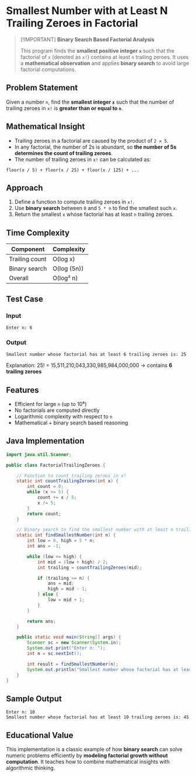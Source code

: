 # Smallest Number with at Least N Trailing Zeroes in Factorial

> \[!IMPORTANT]
> **Binary Search Based Factorial Analysis**
>
> This program finds the **smallest positive integer `x`** such that the factorial of `x` (denoted as `x!`) contains at least `n` trailing zeroes.
> It uses a **mathematical observation** and applies **binary search** to avoid large factorial computations.


## Problem Statement

Given a number `n`, find the **smallest integer `x`** such that the number of trailing zeroes in `x!` is **greater than or equal to `n`**.


## Mathematical Insight

* Trailing zeroes in a factorial are caused by the product of `2 × 5`.
* In any factorial, the number of 2s is abundant, so **the number of 5s determines the count of trailing zeroes**.
* The number of trailing zeroes in `x!` can be calculated as:

```
floor(x / 5) + floor(x / 25) + floor(x / 125) + ...
```


## Approach

1. Define a function to compute trailing zeroes in `x!`.
2. Use **binary search** between `0` and `5 * n` to find the smallest such `x`.
3. Return the smallest `x` whose factorial has at least `n` trailing zeroes.


## Time Complexity

| Component      | Complexity  |
| -------------- | ----------- |
| Trailing count | O(log x)    |
| Binary search  | O(log (5n)) |
| Overall        | O(log² n)   |


## Test Case

### Input

```
Enter n: 6
```

### Output

```
Smallest number whose factorial has at least 6 trailing zeroes is: 25
```

Explanation:
25! = 15,511,210,043,330,985,984,000,000 → contains **6 trailing zeroes**


## Features

* Efficient for large `n` (up to 10⁶)
* No factorials are computed directly
* Logarithmic complexity with respect to `n`
* Mathematical + binary search based reasoning


## Java Implementation

```java
import java.util.Scanner;

public class FactorialTrailingZeroes {

    // Function to count trailing zeroes in x!
    static int countTrailingZeroes(int x) {
        int count = 0;
        while (x >= 5) {
            count += x / 5;
            x /= 5;
        }
        return count;
    }

    // Binary search to find the smallest number with at least n trailing zeroes
    static int findSmallestNumber(int n) {
        int low = 0, high = 5 * n;
        int ans = -1;

        while (low <= high) {
            int mid = (low + high) / 2;
            int trailing = countTrailingZeroes(mid);

            if (trailing >= n) {
                ans = mid;
                high = mid - 1;
            } else {
                low = mid + 1;
            }
        }

        return ans;
    }

    public static void main(String[] args) {
        Scanner sc = new Scanner(System.in);
        System.out.print("Enter n: ");
        int n = sc.nextInt();

        int result = findSmallestNumber(n);
        System.out.println("Smallest number whose factorial has at least " + n + " trailing zeroes is: " + result);
    }
}
```


## Sample Output

```
Enter n: 10
Smallest number whose factorial has at least 10 trailing zeroes is: 45
```


## Educational Value

This implementation is a classic example of how **binary search** can solve numeric problems efficiently by **modeling factorial growth without computation**. It teaches how to combine mathematical insights with algorithmic thinking.

